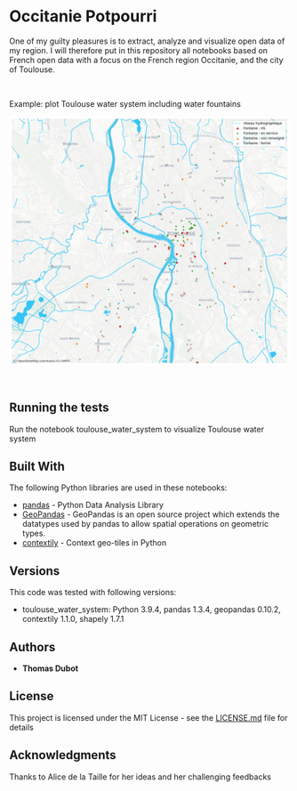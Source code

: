 # Occitanie Potpourri

One of my guilty pleasures is to extract, analyze and visualize open data of my region.
I will therefore put in this repository all notebooks based on French open data with a focus on the French region Occitanie, and the city of Toulouse.


<br/>

Example: plot Toulouse water system including water fountains

![toulouse_water](toulouse_water.png)

<br/>



## Running the tests

Run the notebook toulouse_water_system to visualize Toulouse water system


## Built With

The following Python libraries are used in these notebooks:
* [pandas](https://pandas.pydata.org/) - Python Data Analysis Library
* [GeoPandas](https://geopandas.org/en/stable/) - GeoPandas is an open source project which extends the datatypes used by pandas to allow spatial operations on geometric types.
* [contextily](https://github.com/darribas/contextily) - Context geo-tiles in Python

## Versions

This code was tested with following versions:
* toulouse_water_system: Python 3.9.4, pandas 1.3.4, geopandas 0.10.2, contextily 1.1.0, shapely 1.7.1


## Authors

* **Thomas Dubot** 

## License

This project is licensed under the MIT License - see the [LICENSE.md](LICENSE.md) file for details

## Acknowledgments

Thanks to Alice de la Taille for her ideas and her challenging feedbacks






